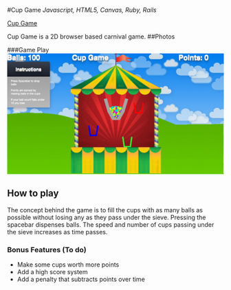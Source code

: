 #Cup Game
*Javascript, HTML5, Canvas, Ruby, Rails*

[Cup Game](http://cup-game.herokuapp.com/)

Cup Game is a 2D browser based carnival game.
##Photos

###Game Play
![Game](./app/assets/images/action.png)

## How to play
The concept behind the game is to fill the cups with as many balls as possible without losing any as they pass under the sieve. Pressing the spacebar dispenses balls.  The speed and number of cups passing under the sieve increases as time passes.

### Bonus Features (To do)
- Make some cups worth more points
- Add a high score system
- Add a penalty that subtracts points over time
